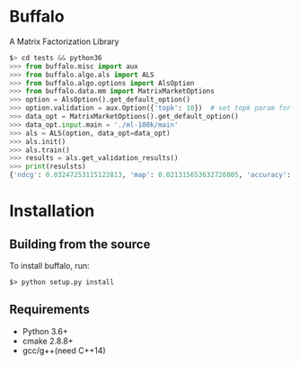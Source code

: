 # Buffalo
A Matrix Factorization Library

```python
$> cd tests && python36
>>> from buffalo.misc import aux
>>> from buffalo.algo.als import ALS
>>> from buffalo.algo.options import AlsOption
>>> from buffalo.data.mm import MatrixMarketOptions
>>> option = AlsOption().get_default_option()
>>> option.validation = aux.Option({'topk': 10})  # set topk param for validation scores
>>> data_opt = MatrixMarketOptions().get_default_option()
>>> data_opt.input.main = './ml-100k/main'
>>> als = ALS(option, data_opt=data_opt)
>>> als.init()
>>> als.train()
>>> results = als.get_validation_results()
>>> print(resulsts)
{'ndcg': 0.03247253115122813, 'map': 0.021315653632726805, 'accuracy': 0.06377032520325204, 'rmse': 2.9231147330905136, 'error': 2.7129669839143755}
```

# Installation
## Building from the source
To install buffalo, run:
```
$> python setup.py install
```

## Requirements
- Python 3.6+
- cmake 2.8.8+
- gcc/g++(need C++14)
